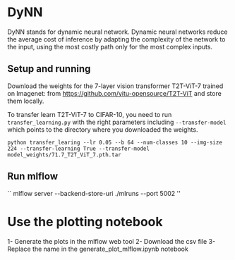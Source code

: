 # DyNN
DyNN stands for dynamic neural network. Dynamic neural networks reduce the average cost of inference by adapting the complexity of the network to the input, using the most costly path only for the most complex inputs.

## Setup and running
Download the weights for the 7-layer vision transformer T2T-ViT-7 trained on Imagenet:  from https://github.com/yitu-opensource/T2T-ViT and store them locally.

To transfer learn T2T-ViT-7 to CIFAR-10, you need to run `transfer_learning.py` with the right parameters including `--transfer-model` which points to the directory where you downloaded the weights.
```
python transfer_learing --lr 0.05 --b 64 --num-classes 10 --img-size 224 --transfer-learning True --transfer-model model_weights/71.7_T2T_ViT_7.pth.tar
```

## Run mlflow

``
mlflow server --backend-store-uri ./mlruns --port 5002
''

# Use the plotting notebook

1- Generate the plots in the mlflow web tool
2- Download the csv file
3- Replace the name in the generate_plot_mlflow.ipynb notebook
